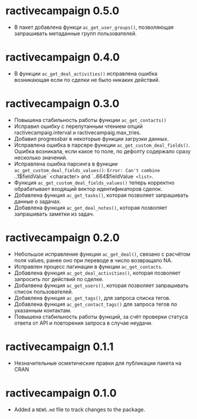 # ractivecampaign 0.5.0

* В пакет добавлена функци `ac_get_user_groups()`, позволяющая запрашивать метаданные групп пользователей. 

# ractivecampaign 0.4.0

* В функции `ac_get_deal_activities()` исправлена ошибка возникающая если по сделки не было никаких действий.

# ractivecampaign 0.3.0

* Повышена стабильность работы функции `ac_get_contacts()`
* Исправил ошибку с перепутанным чтением опций ractivecampaig.interval и ractivecampaig.max_tries.
* Добавил progressbar в некоторые функции загрузки данных.
* Исправлена ошибка в парсере функции `ac_get_custom_deal_fields()`. Ошибка возникала, если какое то поле, по дефолту содержало сразу несколько значений.
* Исправлена ошибка парсинга в функции `ac_get_custom_deal_fields_values()`: `Error: Can't combine `..1$fieldValue` <character> and `..664$fieldValue` <list>`.
* Функция `ac_get_custom_deal_fields_values()` теперь корректно обрабатывает входящий вектор идентификаторов сделок.
* Добавлена функция `ac_get_tasks()`, которая позволяет запрашивать данные о задачах.
* Добавлена функция `ac_get_deal_notes()`, которая позволяет запрашивать заметки из задач.

# ractivecampaign 0.2.0

* Небольшое исправление функции `ac_get_deal()`, связано с расчётом поля values, ранее оно при переводе в число возвращало NA.
* Исправлен процесс пагинации в функции `ac_get_contacts`.
* Добавлена функция `ac_get_deal_activities()`, которая позволяет запросить лог действий по сделке.
* Добалвена функция `ac_get_users()`, которая позволяет запрашивать список пользователей.
* Добавлена функция `ac_get_tags()`, для запроса списка тегов.
* Добавлена функция `ac_get_contact_tags()` для запроса тегов по указанным контактам.
* Повышена стабильность работы функций, за счёт проверки статуса ответа от API и повторения запроса в случае неудачи.

# ractivecampaign 0.1.1

* Незначительные осметические правки для публикации пакета на CRAN

# ractivecampaign 0.1.0

* Added a `NEWS.md` file to track changes to the package.
